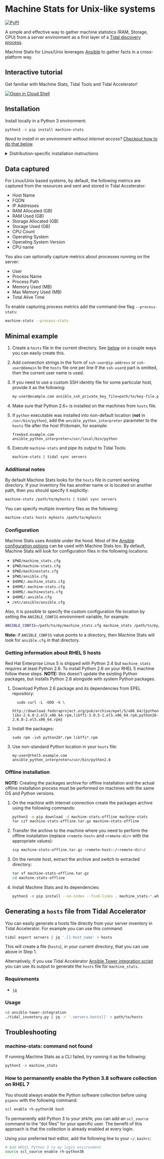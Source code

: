 # Machine Stats for Unix-like systems

[![PyPI](https://img.shields.io/pypi/v/machine-stats)](https://pypi.org/project/machine-stats/)

A simple and effective way to gather machine statistics (RAM, Storage, CPU)
from a server environment as a first layer of a [Tidal discovery process](https://guides.tidal.cloud/).

Machine Stats for Linux/Unix leverages [Ansible](https://www.ansible.com/) to
gather facts in a cross-platform way.

## Interactive tutorial

Get familiar with Machine Stats, Tidal Tools and Tidal Accelerator!

[![Open in Cloud Shell](https://gstatic.com/cloudssh/images/open-btn.svg)](https://ssh.cloud.google.com/cloudshell/editor?cloudshell_git_repo=https%3A%2F%2Fgithub.com%2Ftidalmigrations%2Fmachine-stats-workshop&cloudshell_image=gcr.io%2Ftidal-1529434400027%2Fmachine-stats-workshop&cloudshell_tutorial=machine-stats.md&shellonly=true)

## Installation

Install locally in a Python 3 environment:

```sh
python3 -m pip install machine-stats
```

_Need to install in an environment without internet access?_ [Checkout how to do that below](#offline-installation).

<details>
    <summary>Distribution-specific installation instructions</summary>

### Ubuntu 16.04

1. Make sure `pip` is installed and is one of the latest version available:
    ```sh
    sudo apt update && \
      sudo apt install -y python3-pip && \
      python3 -m pip install --user pip==18.1 && \
      python3 -m pip install --upgrade --user pip
    ```
    **Note:** Direct upgrade to the latest available `pip` version results with an unusable `pip` installation. That's why we perform the upgrade through the intermediate version (`18.1`).
2. Install `machine-stats`:
    ```sh
    python3 -m pip install machine-stats
    ```

### Debian 9/Ubuntu 18.04

1. Make sure `pip` is installed and is one of the latest version:
    ```sh
    sudo apt update && \
      sudo apt install -y python3-pip && \
      python3 -m pip install --upgrade pip
    ```
2. Install `machine-stats`:
    ```sh
    python3 -m pip install machine-stats
    ```

### Debian 10/Debian 11/Ubuntu 20.04/Ubuntu 21.04

1. Make sure `pip` is installed:
    ```sh
    sudo apt update && \
      sudo apt install -y python3-pip
    ```
2. Install `machine-stats`:
    ```sh
    python3 -m pip install machine-stats
    ```

### CentOS 7/CentOS 8/CentOS Stream/Red Hat Enterprise Linux 7/Red Hat Enterprise Linux 8/Rocky Linux 8

1. Install Python 3:
    ```sh
    sudo yum install -y python3
    ```
2. Upgrade `pip` to the latest available version:
    ```sh
    python3 -m pip install --upgrade --user pip
    ```
3. Install `machine-stats`:
    ```sh
    python3 -m pip install machine-stats
    ```

### SUSE Linux Enterprise Server 12

1. Install Python 3.6:
    ```sh
    sudo zypper install -y python36-base
    ```
2. Install `machine-stats`:
    ```sh
    pip install machine-stats
    ```

### SUSE Linux Enterprise Server 15

1. Install `pip`:
    ```sh
    sudo zypper install -y python3-pip
    ```
2. Install `machine-stats`:
    ```sh
    pip install machine-stats
    ```  
</details>

## Data captured

For Linux/Unix based systems, by default, the following metrics are captured
from the resources and sent and stored in Tidal Accelerator:

- Host Name
- FQDN
- IP Addresses
- RAM Allocated (GB)
- RAM Used (GB)
- Storage Allocated (GB)
- Storage Used (GB)
- CPU Count
- Operating System
- Operating System Version
- CPU name

You also can optionally capture metrics about processes running on the server:

- User
- Process Name
- Process Path
- Memory Used (MB)
- Max Memory Used (MB)
- Total Alive Time

To enable capturing process metrics add the command-line flag `--process-stats`:
```sh
machine-stats --process-stats
```

## Minimal example

1. Create a `hosts` file in the current directory. See [below](#Generating-a-hosts-file-from-Tidal-Migrations) on a couple ways
   you can easily create this.

2. Add connection strings in the form of `ssh-user@ip-address` or
   `ssh-user@domain` to the `hosts` file one per line If the `ssh-user@` part
   is omitted, then the current user name is used.
3. If you need to use a custom SSH identity file for some particular host,
   provide it as the following:

   ```sh
   my-user@example.com ansible_ssh_private_key_file=path/to/key-file.pem
   ```

4. Make sure that Python 2.6+ is installed on the machines from `hosts` file.
5. If `python` executable was installed into non-default location (**not** in
   `/usr/bin/python`), add the `ansible_python_interpreter` parameter to the
   `hosts` file after the host IP/domain, for example:

   ```text
   freebsd.example.com ansible_python_interpreter=/usr/local/bin/python
   ```

6. Execute `machine-stats` and pipe its output to Tidal Tools:

   ```sh
   machine-stats | tidal sync servers
   ```

### Additional notes

By default Machine Stats looks for the `hosts` file in current working
directory. If your inventory file has another name or is located on another
path, then you should specify it explicitly:

```sh
machine-stats /path/to/myhosts | tidal sync servers
```

You can specify multiple inventory files as the following:

```sh
machine-stats hosts myhosts /path/to/myhosts
```

### Configuration

Machine Stats uses Ansible under the hood. Most of the [Ansible configuration
options](https://docs.ansible.com/ansible/2.9/reference_appendices/config.html#common-options)
can be used with Machine Stats too. By default, Machine Stats will look for
configuration files in the following locations:

- `$PWD/machine_stats.cfg`
- `$PWD/machine-stats.cfg`
- `$PWD/machinestats.cfg`
- `$PWD/ansible.cfg`
- `$HOME/.machine_stats.cfg`
- `$HOME/.machine-stats.cfg`
- `$HOME/.machinestats.cfg`
- `$HOME/.ansible.cfg`
- `/etc/ansible/ansible.cfg`

Also, it is possible to specify the custom configuration file location by
setting the `ANSIBLE_CONFIG` environment variable, for example:

```sh
ANSIBLE_CONFIG=/path/to/my/machine_stats.cfg machine_stats /path/to/my/hosts
```

**Note:** if `ANSIBLE_CONFIG` value points to a directory, then Machine Stats
will look for `ansible.cfg` in that directory.

### Getting information about RHEL 5 hosts

Red Hat Enterprise Linux 5 is shipped with Python 2.4 but `machine_stats`
requires at least Python 2.6. To install Python 2.6 on your RHEL 5 machine
follow these steps. **NOTE:** this doesn't update the existing Python packages,
but installs Python 2.6 alongside with system Python packages.

1. Download Python 2.6 package and its dependencies from EPEL repository:

   ```console
     sudo curl -L -OOO -k \
       http://download.fedoraproject.org/pub/archive/epel/5/x86_64/{python26-libs-2.6.8-2.el5.x86_64.rpm,libffi-3.0.5-1.el5.x86_64.rpm,python26-2.6.8-2.el5.x86_64.rpm}
   ```

2. Install the packages:

   ```console
   sudo rpm -ivh python26*.rpm libffi*.rpm
   ```

3. Use non-standard Python location in your `hosts` file:

   ```text
   my-user@rhel5.example.com ansible_python_interpreter=/usr/bin/python2.6
   ```

### Offline installation

**NOTE:** Creating the packages archive for offline installation and the actual
offline installation process must be performed on machines with the same OS and
Python versions.

1. On the machine with internet connection create the packages archive using
   the following commands:

   ```sh
   python3 -m pip download -d machine-stats-offline machine-stats
   tar czf machine-stats-offline.tar.gz machine-stats-offline
   ```

2. Transfer the archive to the machine where you need to perform the offline
   installation (replace `<remote-host>` and `<remote-dir>` with the
   appropriate values):

   ```sh
   scp machine-stats-offline.tar.gz <remote-host>:/<remote-dir>/
   ```

3. On the remote host, extract the archive and switch to extracted directory:

   ```sh
   tar xf machine-stats-offline.tar.gz
   cd machine-stats-offline
   ```

4. Install Machine Stats and its dependencies:

   ```sh
   python3 -m pip install --no-index --find-links . machine_stats-*.whl
   ```

## Generating a `hosts` file from Tidal Accelerator

You can easily generate a hosts file directly from your server inventory in
Tidal Accelerator. For example you can use this command:

```sh
tidal export servers | jq '.[].host_name' > hosts
```

This will create a file (`hosts`), in your current directory, that you can
use above in Step 1.

Alternatively, if you use Tidal Accelerator [Ansible Tower integration
script](https://github.com/tidalmigrations/ansible-tower-integration) you can
use its output to generate the `hosts` file for `machine_stats`.

### Requirements

- [`jq`](https://stedolan.github.io/jq/)

### Usage

```sh
cd ansible-tower-integration
./tidal_inventory.py | jq -r '.servers.hosts[]' > path/to/hosts
```

## Troubleshooting

### machine-stats: command not found

If running Machine Stats as a CLI failed, try running it as the following:

```sh
python3 -m machine_stats
```

### How to permanently enable the Python 3.8 software collection on RHEL 7

You should always enable the Python software collection before using `pipenv`
with the following command:

```sh
scl enable rh-python38 bash
```

To permanently add Python 3 to your `$PATH`, you can add an `scl_source`
command to the “dot files” for your specific user. The benefit of this approach
is that the collection is already enabled at every login.

Using your preferred text editor, add the following line to your `~/.bashrc`:

```sh
# Add RHSCL Python 3 to my login environment
source scl_source enable rh-python38
```
